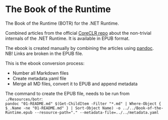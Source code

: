 # The Book of the Runtime
The Book of the Runtime (BOTR) for the .NET Runtime.

Combined articles from the official [CoreCLR repo](https://github.com/dotnet/coreclr/tree/master/Documentation/botr) about the non-trivial internals of the .NET Runtime.
It is available in EPUB format.

The ebook is created manually by combining the articles using [pandoc](https://github.com/jgm/pandoc).  
NB! Links are broken in the EPUB file.

This is the ebook conversion process:
* Number all Markdown files
* Create metadata.yaml file
* Merge all MD files, convert it to EPUB and append metadata

The command to create the EPUB file, needs to be run from `./Resources/botr`:  
```pandoc "01-README.md" $(Get-ChildItem -Filter "*.md" | Where-Object { $_.Name -ne "01-README.md" } | Sort-Object Name) -o ../../Book-of-the-Runtime.epub --resource-path="." --metadata-file=../../metadata.yaml```
